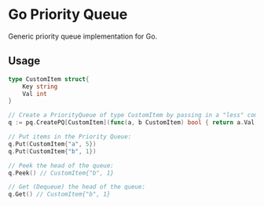 # Go Priority Queue 

Generic priority queue implementation for Go.

## Usage


```go
type CustomItem struct{
	Key string
	Val int
}

// Create a PriorityQueue of type CustomItem by passing in a "less" comparator function to CreatePQ:
q := pq.CreatePQ[CustomItem](func(a, b CustomItem) bool { return a.Val < b.Val })

// Put items in the Priority Queue:
q.Put(CustomItem{"a", 5})
q.Put(CustomItem{"b", 1})

// Peek the head of the queue:
q.Peek() // CustomItem{"b", 1}

// Get (Dequeue) the head of the queue:
q.Get() // CustomItem{"b", 1}
```

